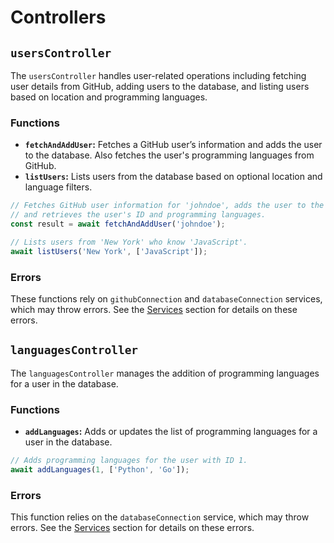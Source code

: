 # Controllers

## `usersController`

The `usersController` handles user-related operations including fetching user details from GitHub, adding users to the database, and listing users based on location and programming languages.

### **Functions**

- **`fetchAndAddUser`:** Fetches a GitHub user’s information and adds the user to the database. Also fetches the user's programming languages from GitHub.
- **`listUsers`:** Lists users from the database based on optional location and language filters.

```typescript
// Fetches GitHub user information for 'johndoe', adds the user to the database, 
// and retrieves the user's ID and programming languages.
const result = await fetchAndAddUser('johndoe');

// Lists users from 'New York' who know 'JavaScript'.
await listUsers('New York', ['JavaScript']);
```

### **Errors**

These functions rely on `githubConnection` and `databaseConnection` services, which may throw errors. 
See the [Services](../services/README.md) section for details on these errors.

## `languagesController`

The `languagesController` manages the addition of programming languages for a user in the database.

### **Functions**

- **`addLanguages`:** Adds or updates the list of programming languages for a user in the database.

```typescript
// Adds programming languages for the user with ID 1.
await addLanguages(1, ['Python', 'Go']);
```

### **Errors**

This function relies on the `databaseConnection` service, which may throw errors. 
See the [Services](../services/README.md) section for details on these errors.
